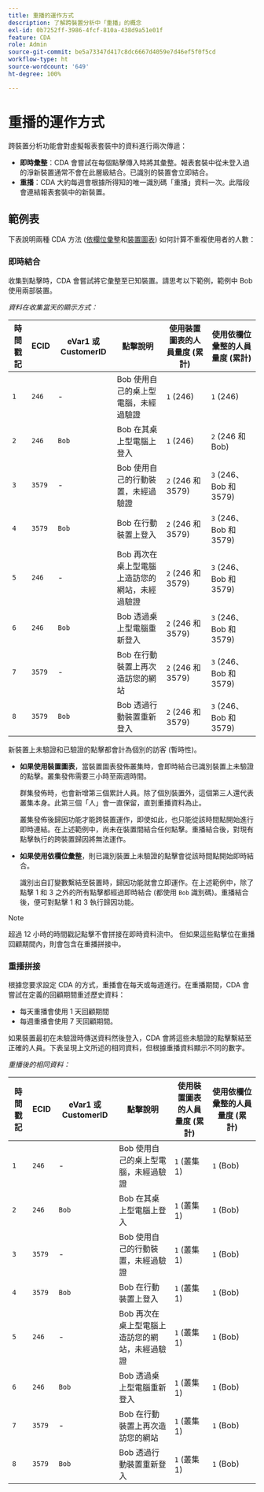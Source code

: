 ```yaml
---
title: 重播的運作方式
description: 了解跨裝置分析中「重播」的概念
exl-id: 0b7252ff-3986-4fcf-810a-438d9a51e01f
feature: CDA
role: Admin
source-git-commit: be5a73347d417c8dc6667d4059e7d46ef5f0f5cd
workflow-type: ht
source-wordcount: '649'
ht-degree: 100%

---
```


# 重播的運作方式

跨裝置分析功能會對虛擬報表套裝中的資料進行兩次傳遞：

* **即時彙整**：CDA 會嘗試在每個點擊傳入時將其彙整。報表套裝中從未登入過的淨新裝置通常不會在此層級結合。已識別的裝置會立即結合。
* **重播**：CDA 大約每週會根據所得知的唯一識別碼「重播」資料一次。此階段會連結報表套裝中的新裝置。

## 範例表

下表說明兩種 CDA 方法 ([依欄位彙整](field-based-stitching.md)和[裝置圖表](device-graph.md)) 如何計算不重複使用者的人數：

### 即時結合

收集到點擊時，CDA 會嘗試將它彙整至已知裝置。請思考以下範例，範例中 Bob 使用兩部裝置。

*資料在收集當天的顯示方式：*

| 時間戳記 | ECID | eVar1 或 CustomerID | 點擊說明 | 使用裝置圖表的人員量度 (累計) | 使用依欄位彙整的人員量度 (累計) |
| --- | --- | --- | --- | --- | --- |
| `1` | `246` | - | Bob 使用自己的桌上型電腦，未經過驗證 | `1` (246) | `1` (246) |
| `2` | `246` | `Bob` | Bob 在其桌上型電腦上登入 | `1` (246) | `2` (246 和 Bob) |
| `3` | `3579` | - | Bob 使用自己的行動裝置，未經過驗證 | `2` (246 和 3579) | `3` (246、Bob 和 3579) |
| `4` | `3579` | `Bob` | Bob 在行動裝置上登入 | `2` (246 和 3579) | `3` (246、Bob 和 3579) |
| `5` | `246` | - | Bob 再次在桌上型電腦上造訪您的網站，未經過驗證 | `2` (246 和 3579) | `3` (246、Bob 和 3579) |
| `6` | `246` | `Bob` | Bob 透過桌上型電腦重新登入 | `2` (246 和 3579) | `3` (246、Bob 和 3579) |
| `7` | `3579` | - | Bob 在行動裝置上再次造訪您的網站 | `2` (246 和 3579) | `3` (246、Bob 和 3579) |
| `8` | `3579` | `Bob` | Bob 透過行動裝置重新登入 | `2` (246 和 3579) | `3` (246、Bob 和 3579) |

新裝置上未驗證和已驗證的點擊都會計為個別的訪客 (暫時性)。

* **如果使用裝置圖表**，當裝置圖表發佈叢集時，會即時結合已識別裝置上未驗證的點擊。叢集發佈需要三小時至兩週時間。

  群集發佈時，也會新增第三個累計人員。除了個別裝置外，這個第三人還代表叢集本身。此第三個「人」會一直保留，直到重播資料為止。

  叢集發佈後歸因功能才能跨裝置運作，即使如此，也只能從該時間點開始進行即時連結。在上述範例中，尚未在裝置間結合任何點擊。重播結合後，對現有點擊執行的跨裝置歸因將無法運作。
* **如果使用依欄位彙整**，則已識別裝置上未驗證的點擊會從該時間點開始即時結合。

  識別出自訂變數繫結至裝置時，歸因功能就會立即運作。在上述範例中，除了點擊 1 和 3 之外的所有點擊都經過即時結合 (都使用 `Bob` 識別碼)。重播結合後，便可對點擊 1 和 3 執行歸因功能。

>[!NOTE]
>
>超過 12 小時的時間戳記點擊不會拼接在即時資料流中。 但如果這些點擊位在重播回顧期間內，則會包含在重播拼接中。

### 重播拼接

根據您要求設定 CDA 的方式，重播會在每天或每週進行。在重播期間，CDA 會嘗試在定義的回顧期間重述歷史資料：

* 每天重播會使用 1 天回顧期間
* 每週重播會使用 7 天回顧期間。

如果裝置最初在未驗證時傳送資料然後登入，CDA 會將這些未驗證的點擊繫結至正確的人員。下表呈現上文所述的相同資料，但根據重播資料顯示不同的數字。

*重播後的相同資料：*

| 時間戳記 | ECID | eVar1 或 CustomerID | 點擊說明 | 使用裝置圖表的人員量度 (累計) | 使用依欄位彙整的人員量度 (累計) |
| --- | --- | --- | --- | --- | --- |
| `1` | `246` | - | Bob 使用自己的桌上型電腦，未經過驗證 | `1` (叢集1) | `1` (Bob) |
| `2` | `246` | `Bob` | Bob 在其桌上型電腦上登入 | `1` (叢集1) | `1` (Bob) |
| `3` | `3579` | - | Bob 使用自己的行動裝置，未經過驗證 | `1` (叢集1) | `1` (Bob) |
| `4` | `3579` | `Bob` | Bob 在行動裝置上登入 | `1` (叢集1) | `1` (Bob) |
| `5` | `246` | - | Bob 再次在桌上型電腦上造訪您的網站，未經過驗證 | `1` (叢集1) | `1` (Bob) |
| `6` | `246` | `Bob` | Bob 透過桌上型電腦重新登入 | `1` (叢集1) | `1` (Bob) |
| `7` | `3579` | - | Bob 在行動裝置上再次造訪您的網站 | `1` (叢集1) | `1` (Bob) |
| `8` | `3579` | `Bob` | Bob 透過行動裝置重新登入 | `1` (叢集1) | `1` (Bob) |
